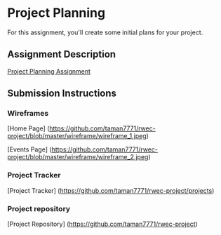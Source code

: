 # Project Planning
For this assignment, you'll create some initial plans for your project.

## Assignment Description
[Project Planning Assignment](https://education.launchcode.org/liftoff/assignments/planning/)

## Submission Instructions

### Wireframes

[Home Page] (https://github.com/taman7771/rwec-project/blob/master/wireframe/wireframe_1.jpeg)

[Events Page] (https://github.com/taman7771/rwec-project/blob/master/wireframe/wireframe_2.jpeg)

### Project Tracker

[Project Tracker] (https://github.com/taman7771/rwec-project/projects)

### Project repository 
[Project Repository] (https://github.com/taman7771/rwec-project)
